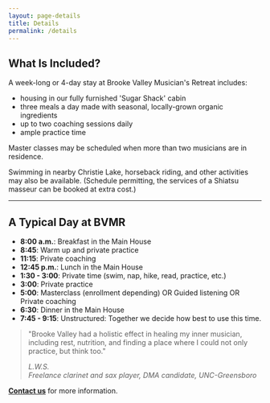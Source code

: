 ```yaml
---
layout: page-details
title: Details
permalink: /details
---
```

## What Is Included?

A week-long or 4-day stay at Brooke Valley Musician's Retreat includes:

* housing in our fully furnished 'Sugar Shack' cabin
* three meals a day made with seasonal, locally-grown organic ingredients
* up to two coaching sessions daily
* ample practice time

Master classes may be scheduled when more than two musicians are in residence.

Swimming in nearby Christie Lake, horseback riding, and other activities may also be available. (Schedule permitting, the services of a Shiatsu masseur can be booked at extra cost.)

---

## A Typical Day at BVMR

* **8:00 a.m.**: Breakfast in the Main House
* **8:45**: Warm up and private practice
* **11:15**: Private coaching
* **12:45 p.m.**: Lunch in the Main House
* **1:30 - 3:00**: Private time (swim, nap, hike, read, practice, etc.)
* **3:00**: Private practice
* **5:00**: Masterclass (enrollment depending) OR Guided listening OR Private coaching
* **6:30**: Dinner in the Main House
* **7:45 - 9:15**: Unstructured: Together we decide how best to use this time.

> "Brooke Valley had a holistic effect in healing my inner musician, including rest, nutrition, and finding a place where I could not only practice, but think too."
>
> <cite>L.W.S.<br />Freelance clarinet and sax player, DMA candidate, UNC-Greensboro</cite>

**[Contact us](/contact)** for more information.
